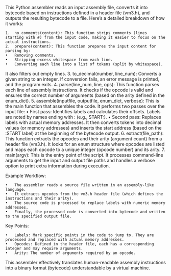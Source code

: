 This Python assembler reads an input assembly file, converts it into bytecode based on instructions defined in a header file (vm3.h), and outputs the resulting bytecode to a file. Here’s a detailed breakdown of how it works:

	1.	no_comments(content): This function strips comments (lines starting with #) from the input code, making it easier to focus on the actual instructions.
	2.	prepare(content): This function prepares the input content for parsing by:
	•	Removing comments.
	•	Stripping excess whitespace from each line.
	•	Converting each line into a list of tokens (split by whitespace).
It also filters out empty lines.
	3.	to_decimal(number, line_num): Converts a given string to an integer. If conversion fails, an error message is printed, and the program exits.
	4.	parse(line_num, line, ops): This function parses each line of assembly instructions. It checks if the opcode is valid and ensures the correct number of arguments (based on the arity defined in the enum_dict).
	5.	assemble(inputfile, outputfile, enum_dict, verbose): This is the main function that assembles the code. It performs two passes over the input file:
	•	First pass: Identifies labels and calculates their offsets. Labels are noted by names ending with : (e.g., START:).
	•	Second pass: Replaces labels with actual memory addresses.
It then converts tokens into decimal values (or memory addresses) and inserts the start address (based on the :START label) at the beginning of the bytecode output.
	6.	extract(file_path): This function extracts the opcodes and their arity (argument count) from a header file (vm3.h). It looks for an enum structure where opcodes are listed and maps each opcode to a unique integer (opcode number) and its arity.
	7.	main(argv): This is the entry point of the script. It processes command-line arguments to get the input and output file paths and handles a verbose option to print extra information during execution.

Example Workflow:

	•	The assembler reads a source file written in an assembly-like language.
	•	It extracts opcodes from the vm3.h header file (which defines the instructions and their arity).
	•	The source code is processed to replace labels with numeric memory addresses.
	•	Finally, the processed code is converted into bytecode and written to the specified output file.

Key Points:

	•	Labels: Mark specific points in the code to jump to. They are processed and replaced with actual memory addresses.
	•	Opcodes: Defined in the header file, each has a corresponding integer and may require arguments.
	•	Arity: The number of arguments required by an opcode.

This assembler effectively translates human-readable assembly instructions into a binary format (bytecode) understandable by a virtual machine.
